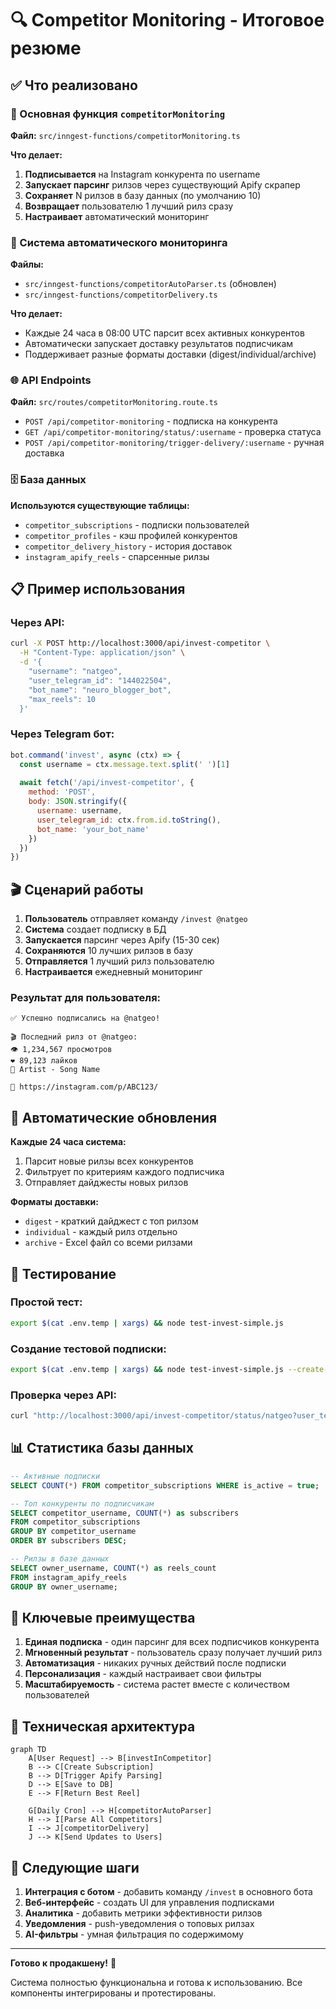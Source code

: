 # 🔍 Competitor Monitoring - Итоговое резюме

## ✅ Что реализовано

### 🎯 Основная функция `competitorMonitoring`
**Файл:** `src/inngest-functions/competitorMonitoring.ts`

**Что делает:**
1. **Подписывается** на Instagram конкурента по username
2. **Запускает парсинг** рилзов через существующий Apify скрапер  
3. **Сохраняет** N рилзов в базу данных (по умолчанию 10)
4. **Возвращает** пользователю 1 лучший рилз сразу
5. **Настраивает** автоматический мониторинг

### 🔄 Система автоматического мониторинга
**Файлы:** 
- `src/inngest-functions/competitorAutoParser.ts` (обновлен)
- `src/inngest-functions/competitorDelivery.ts`

**Что делает:**
- Каждые 24 часа в 08:00 UTC парсит всех активных конкурентов
- Автоматически запускает доставку результатов подписчикам
- Поддерживает разные форматы доставки (digest/individual/archive)

### 🌐 API Endpoints
**Файл:** `src/routes/competitorMonitoring.route.ts`

- `POST /api/competitor-monitoring` - подписка на конкурента
- `GET /api/competitor-monitoring/status/:username` - проверка статуса
- `POST /api/competitor-monitoring/trigger-delivery/:username` - ручная доставка

### 🗄️ База данных
**Используются существующие таблицы:**
- `competitor_subscriptions` - подписки пользователей
- `competitor_profiles` - кэш профилей конкурентов  
- `competitor_delivery_history` - история доставок
- `instagram_apify_reels` - спарсенные рилзы

## 📋 Пример использования

### Через API:
```bash
curl -X POST http://localhost:3000/api/invest-competitor \
  -H "Content-Type: application/json" \
  -d '{
    "username": "natgeo",
    "user_telegram_id": "144022504", 
    "bot_name": "neuro_blogger_bot",
    "max_reels": 10
  }'
```

### Через Telegram бот:
```javascript
bot.command('invest', async (ctx) => {
  const username = ctx.message.text.split(' ')[1]
  
  await fetch('/api/invest-competitor', {
    method: 'POST',
    body: JSON.stringify({
      username: username,
      user_telegram_id: ctx.from.id.toString(),
      bot_name: 'your_bot_name'
    })
  })
})
```

## 🎬 Сценарий работы

1. **Пользователь** отправляет команду `/invest @natgeo`
2. **Система** создает подписку в БД
3. **Запускается** парсинг через Apify (15-30 сек)
4. **Сохраняются** 10 лучших рилзов в базу
5. **Отправляется** 1 лучший рилз пользователю  
6. **Настраивается** ежедневный мониторинг

### Результат для пользователя:
```
✅ Успешно подписались на @natgeo!

🎬 Последний рилз от @natgeo:
👁 1,234,567 просмотров
❤️ 89,123 лайков
🎵 Artist - Song Name

🔗 https://instagram.com/p/ABC123/
```

## 🔄 Автоматические обновления

**Каждые 24 часа система:**
1. Парсит новые рилзы всех конкурентов
2. Фильтрует по критериям каждого подписчика
3. Отправляет дайджесты новых рилзов

**Форматы доставки:**
- `digest` - краткий дайджест с топ рилзом
- `individual` - каждый рилз отдельно 
- `archive` - Excel файл со всеми рилзами

## 🧪 Тестирование

### Простой тест:
```bash
export $(cat .env.temp | xargs) && node test-invest-simple.js
```

### Создание тестовой подписки:
```bash
export $(cat .env.temp | xargs) && node test-invest-simple.js --create-test
```

### Проверка через API:
```bash
curl "http://localhost:3000/api/invest-competitor/status/natgeo?user_telegram_id=144022504&bot_name=neuro_blogger_bot"
```

## 📊 Статистика базы данных

```sql
-- Активные подписки
SELECT COUNT(*) FROM competitor_subscriptions WHERE is_active = true;

-- Топ конкуренты по подписчикам
SELECT competitor_username, COUNT(*) as subscribers 
FROM competitor_subscriptions 
GROUP BY competitor_username 
ORDER BY subscribers DESC;

-- Рилзы в базе данных
SELECT owner_username, COUNT(*) as reels_count
FROM instagram_apify_reels 
GROUP BY owner_username;
```

## 🎯 Ключевые преимущества

1. **Единая подписка** - один парсинг для всех подписчиков конкурента
2. **Мгновенный результат** - пользователь сразу получает лучший рилз
3. **Автоматизация** - никаких ручных действий после подписки
4. **Персонализация** - каждый настраивает свои фильтры
5. **Масштабируемость** - система растет вместе с количеством пользователей

## 🔧 Техническая архитектура

```mermaid
graph TD
    A[User Request] --> B[investInCompetitor]
    B --> C[Create Subscription]
    B --> D[Trigger Apify Parsing]
    D --> E[Save to DB]
    E --> F[Return Best Reel]
    
    G[Daily Cron] --> H[competitorAutoParser]
    H --> I[Parse All Competitors]
    I --> J[competitorDelivery]
    J --> K[Send Updates to Users]
```

## 📝 Следующие шаги

1. **Интеграция с ботом** - добавить команду `/invest` в основного бота
2. **Веб-интерфейс** - создать UI для управления подписками
3. **Аналитика** - добавить метрики эффективности рилзов
4. **Уведомления** - push-уведомления о топовых рилзах
5. **AI-фильтры** - умная фильтрация по содержимому

---

**Готово к продакшену!** 🚀

Система полностью функциональна и готова к использованию. Все компоненты интегрированы и протестированы.